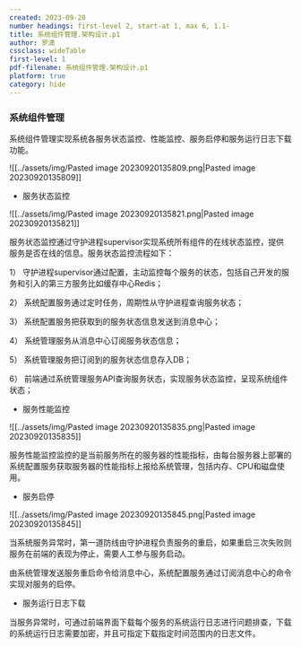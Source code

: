 ```yaml
---
created: 2023-09-20
number headings: first-level 2, start-at 1, max 6, 1.1-
title: 系统组件管理.架构设计.p1
author: 罗潇
cssclass: wideTable
first-level: 1
pdf-filename: 系统组件管理.架构设计.p1
platform: true
category: hide
---
```


### 系统组件管理

系统组件管理实现系统各服务状态监控、性能监控、服务启停和服务运行日志下载功能。

![[../assets/img/Pasted image 20230920135809.png|Pasted image 20230920135809]]

* 服务状态监控

![[../assets/img/Pasted image 20230920135821.png|Pasted image 20230920135821]]

服务状态监控通过守护进程supervisor实现系统所有组件的在线状态监控，提供服务是否在线的信息。服务状态监控流程如下：

1） 守护进程supervisor通过配置，主动监控每个服务的状态，包括自己开发的服务和引入的第三方服务比如缓存中心Redis；

2） 系统配置服务通过定时任务，周期性从守护进程查询服务状态；

3） 系统配置服务把获取到的服务状态信息发送到消息中心；

4） 系统管理服务从消息中心订阅服务状态信息；

5） 系统管理服务把订阅到的服务状态信息存入DB；

6） 前端通过系统管理服务API查询服务状态，实现服务状态监控，呈现系统组件状态； 

* 服务性能监控

![[../assets/img/Pasted image 20230920135835.png|Pasted image 20230920135835]]

服务性能监控监控的是当前服务所在的服务器的性能指标，由每台服务器上部署的系统配置服务获取服务器的性能指标上报给系统管理，包括内存、CPU和磁盘使用。

* 服务启停

![[../assets/img/Pasted image 20230920135845.png|Pasted image 20230920135845]]

当系统服务异常时，第一道防线由守护进程负责服务的重启，如果重启三次失败则服务在前端的表现为停止，需要人工参与服务启动。

由系统管理发送服务重启命令给消息中心，系统配置服务通过订阅消息中心的命令实现对服务的启停。

* 服务运行日志下载

当服务异常时，可通过前端界面下载每个服务的系统运行日志进行问题排查，下载的系统运行日志需要加密，并且可指定下载指定时间范围内的日志文件。
